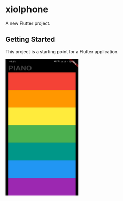 # xiolphone

A new Flutter project.

## Getting Started

This project is a starting point for a Flutter application.


<img src="images/demo.jpg" width="230" height="430" >
